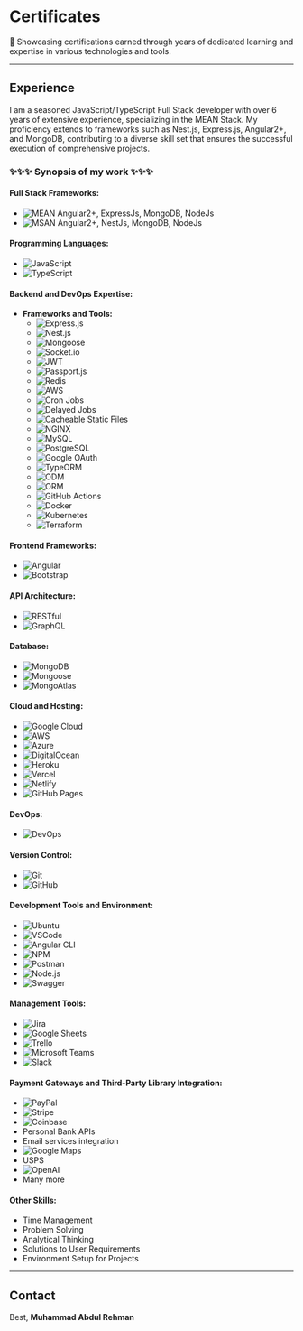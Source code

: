 # Certificates

📜 Showcasing certifications earned through years of dedicated learning and expertise in various technologies and tools.

---

## Experience

I am a seasoned JavaScript/TypeScript Full Stack developer with over 6 years of extensive experience, specializing in the MEAN Stack. My proficiency extends to frameworks such as Nest.js, Express.js, Angular2+, and MongoDB, contributing to a diverse skill set that ensures the successful execution of comprehensive projects.

### ✨✨✨ Synopsis of my work ✨✨✨

#### Full Stack Frameworks:
- ![MEAN](https://img.shields.io/badge/Stack-MEAN-5bc0de) Angular2+, ExpressJs, MongoDB, NodeJs
- ![MSAN](https://img.shields.io/badge/Stack-MSAN-5bc0de) Angular2+, NestJs, MongoDB, NodeJs

#### Programming Languages:
- ![JavaScript](https://img.shields.io/badge/JavaScript-ES6%2B-yellow)
- ![TypeScript](https://img.shields.io/badge/TypeScript-4.x-blue)

#### Backend and DevOps Expertise:
- **Frameworks and Tools:**
  - ![Express.js](https://img.shields.io/badge/Express.js-4.x-lightgrey)
  - ![Nest.js](https://img.shields.io/badge/Nest.js-7.x-red)
  - ![Mongoose](https://img.shields.io/badge/Mongoose-5.x-green)
  - ![Socket.io](https://img.shields.io/badge/Web%20sockets-Socket.io-black)
  - ![JWT](https://img.shields.io/badge/JWT-8.x-orange)
  - ![Passport.js](https://img.shields.io/badge/Passport.js-0.x-green)
  - ![Redis](https://img.shields.io/badge/Redis-5.x-red)
  - ![AWS](https://img.shields.io/badge/AWS-Cloud-orange)
  - ![Cron Jobs](https://img.shields.io/badge/Cron%20Jobs-Scheduler-blue)
  - ![Delayed Jobs](https://img.shields.io/badge/Delayed%20Jobs-Scheduler-blue)
  - ![Cacheable Static Files](https://img.shields.io/badge/Cacheable%20Static%20Files-Optimization-green)
  - ![NGINX](https://img.shields.io/badge/Nginx-Web%20Server-brightgreen)
  - ![MySQL](https://img.shields.io/badge/MySQL-Database-blue)
  - ![PostgreSQL](https://img.shields.io/badge/PostgreSQL-Database-blue)
  - ![Google OAuth](https://img.shields.io/badge/Google%20OAuth-Authentication-green)
  - ![TypeORM](https://img.shields.io/badge/TypeORM-0.2.x-blue)
  - ![ODM](https://img.shields.io/badge/ODM-5.x-green)
  - ![ORM](https://img.shields.io/badge/ORM-0.2.x-red)
  - ![GitHub Actions](https://img.shields.io/badge/GitHub%20Actions-CI/CD-blue)
  - ![Docker](https://img.shields.io/badge/Docker-Containerization-blue)
  - ![Kubernetes](https://img.shields.io/badge/Kubernetes-Orchestration-blue)
  - ![Terraform](https://img.shields.io/badge/Terraform-Infrastructure%20as%20Code-purple)


#### Frontend Frameworks:
- ![Angular](https://img.shields.io/badge/Angular-11.x-red)
- ![Bootstrap](https://img.shields.io/badge/Bootstrap-4.x-purple)

#### API Architecture:
- ![RESTful](https://img.shields.io/badge/API-RESTful-5bc0de)
- ![GraphQL](https://img.shields.io/badge/API-GraphQL-pink)

#### Database:
- ![MongoDB](https://img.shields.io/badge/Database-MongoDB-green)
- ![Mongoose](https://img.shields.io/badge/ODM-Mongoose-red)
- ![MongoAtlas](https://img.shields.io/badge/Cloud-MongoAtlas-blue)

#### Cloud and Hosting:
- ![Google Cloud](https://img.shields.io/badge/Cloud-Google-blue)
- ![AWS](https://img.shields.io/badge/Cloud-AWS-orange)
- ![Azure](https://img.shields.io/badge/Cloud-Azure-blue)
- ![DigitalOcean](https://img.shields.io/badge/Hosting-DigitalOcean-blue)
- ![Heroku](https://img.shields.io/badge/Hosting-Heroku-purple)
- ![Vercel](https://img.shields.io/badge/Hosting-Vercel-black)
- ![Netlify](https://img.shields.io/badge/Hosting-Netlify-blue)
- ![GitHub Pages](https://img.shields.io/badge/Hosting-GitHub%20Pages-black)

#### DevOps:
- ![DevOps](https://img.shields.io/badge/DevOps-Beginner-lightgrey)

#### Version Control:
- ![Git](https://img.shields.io/badge/Version%20Control-Git-orange)
- ![GitHub](https://img.shields.io/badge/Version%20Control-GitHub-lightgrey)

#### Development Tools and Environment:
- ![Ubuntu](https://img.shields.io/badge/OS-Ubuntu%2022.04%20LTS-orange)
- ![VSCode](https://img.shields.io/badge/IDE-VSCode-blue)
- ![Angular CLI](https://img.shields.io/badge/Tool-Angular%20CLI-red)
- ![NPM](https://img.shields.io/badge/Tool-NPM-red)
- ![Postman](https://img.shields.io/badge/API%20Testing-Postman-orange)
- ![Node.js](https://img.shields.io/badge/Node.js-14.x-green)
- ![Swagger](https://img.shields.io/badge/API%20Docs-Swagger-green)

#### Management Tools:
- ![Jira](https://img.shields.io/badge/Management-Jira-blue)
- ![Google Sheets](https://img.shields.io/badge/Management-Google%20Sheets-green)
- ![Trello](https://img.shields.io/badge/Management-Trello-blue)
- ![Microsoft Teams](https://img.shields.io/badge/Communication-Microsoft%20Teams-blue)
- ![Slack](https://img.shields.io/badge/Communication-Slack-purple)

#### Payment Gateways and Third-Party Library Integration:
- ![PayPal](https://img.shields.io/badge/Payment%20Gateway-PayPal-blue)
- ![Stripe](https://img.shields.io/badge/Payment%20Gateway-Stripe-blue)
- ![Coinbase](https://img.shields.io/badge/Payment%20Gateway-Coinbase-blue)
- Personal Bank APIs
- Email services integration
- ![Google Maps](https://img.shields.io/badge/Maps-Google%20Maps-blue)
- USPS
- ![OpenAI](https://img.shields.io/badge/API-OpenAI-blue)
- Many more

#### Other Skills:
- Time Management
- Problem Solving
- Analytical Thinking
- Solutions to User Requirements
- Environment Setup for Projects

---

## Contact

Best,
**Muhammad Abdul Rehman**
